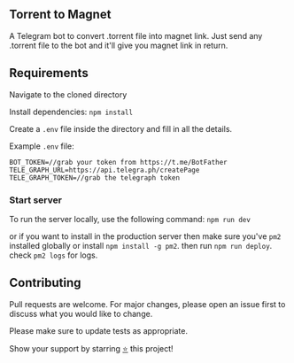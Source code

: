 ## Torrent to Magnet
A Telegram bot to convert .torrent file into magnet link.
Just send any .torrent file to the bot and it'll give you
magnet link in return.

## Requirements

Navigate to the cloned directory

Install dependencies: `npm install`

Create a `.env` file inside the directory and fill in all the details.

Example `.env` file:

```
BOT_TOKEN=//grab your token from https://t.me/BotFather
TELE_GRAPH_URL=https://api.telegra.ph/createPage
TELE_GRAPH_TOKEN=//grab the telegraph token
```

### Start server

To run the server locally, use the following command: `npm run dev`

or if you want to install in the production server then make sure
you've `pm2` installed globally or install `npm install -g pm2`.
then run `npm run deploy`.
check `pm2 logs` for logs.

## Contributing

Pull requests are welcome. For major changes, please open an issue first
to discuss what you would like to change.

Please make sure to update tests as appropriate.

Show your support by starring [⭐️](https://github.com/joybiswas007/torrent2magnet/stargazers) this project!
